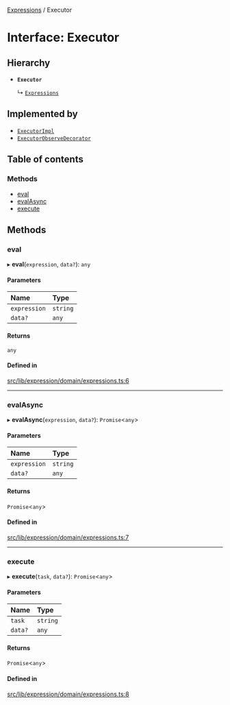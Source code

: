 [Expressions](../README.md) / Executor

# Interface: Executor

## Hierarchy

- **`Executor`**

  ↳ [`Expressions`](Expressions.md)

## Implemented by

- [`ExecutorImpl`](../classes/ExecutorImpl.md)
- [`ExecutorObserveDecorator`](../classes/ExecutorObserveDecorator.md)

## Table of contents

### Methods

- [eval](Executor.md#eval)
- [evalAsync](Executor.md#evalasync)
- [execute](Executor.md#execute)

## Methods

### eval

▸ **eval**(`expression`, `data?`): `any`

#### Parameters

| Name | Type |
| :------ | :------ |
| `expression` | `string` |
| `data?` | `any` |

#### Returns

`any`

#### Defined in

[src/lib/expression/domain/expressions.ts:6](https://github.com/data7expressions/3xpr/blob/8079ebf4d334625389cc55450995826c919de4a9/src/lib/expression/domain/expressions.ts#L6)

___

### evalAsync

▸ **evalAsync**(`expression`, `data?`): `Promise`\<`any`\>

#### Parameters

| Name | Type |
| :------ | :------ |
| `expression` | `string` |
| `data?` | `any` |

#### Returns

`Promise`\<`any`\>

#### Defined in

[src/lib/expression/domain/expressions.ts:7](https://github.com/data7expressions/3xpr/blob/8079ebf4d334625389cc55450995826c919de4a9/src/lib/expression/domain/expressions.ts#L7)

___

### execute

▸ **execute**(`task`, `data?`): `Promise`\<`any`\>

#### Parameters

| Name | Type |
| :------ | :------ |
| `task` | `string` |
| `data?` | `any` |

#### Returns

`Promise`\<`any`\>

#### Defined in

[src/lib/expression/domain/expressions.ts:8](https://github.com/data7expressions/3xpr/blob/8079ebf4d334625389cc55450995826c919de4a9/src/lib/expression/domain/expressions.ts#L8)
